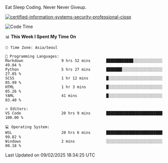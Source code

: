 Eat Sleep Coding.
Never Never Giveup.

[![certified-information-systems-security-professional-cissp](https://user-images.githubusercontent.com/44606727/157613689-acd84ec6-5f8f-4e79-89d9-a8d51f033634.png)](https://www.credly.com/badges/f394a010-85a0-450b-9136-8043af01d71c/public_url)

<!--START_SECTION:waka-->
![Code Time](http://img.shields.io/badge/Code%20Time-3%2C830%20hrs%2017%20mins-blue)

📊 **This Week I Spent My Time On** 

```text
🕑︎ Time Zone: Asia/Seoul

💬 Programming Languages: 
Markdown                 9 hrs 52 mins       ████████████░░░░░░░░░░░░░   49.04 % 
Python                   5 hrs 27 mins       ███████░░░░░░░░░░░░░░░░░░   27.05 % 
SCSS                     1 hr 12 mins        █░░░░░░░░░░░░░░░░░░░░░░░░   05.99 % 
HTML                     1 hr 3 mins         █░░░░░░░░░░░░░░░░░░░░░░░░   05.26 % 
YAML                     41 mins             █░░░░░░░░░░░░░░░░░░░░░░░░   03.40 % 

🔥 Editors: 
VS Code                  20 hrs 9 mins       █████████████████████████   100.00 % 

💻 Operating System: 
WSL                      20 hrs 6 mins       █████████████████████████   99.82 % 
Windows                  2 mins              ░░░░░░░░░░░░░░░░░░░░░░░░░   00.18 % 
```


 Last Updated on 09/02/2025 18:34:25 UTC
<!--END_SECTION:waka-->
